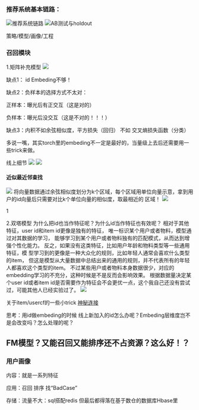 


### 推荐系统基本链路：
![推荐系统链路](notes/推荐系统链路.png)
![AB测试与holdout](notes/AB测试与holdout.png)


策略/模型/画像/工程



### 召回模块
1.矩阵补充模型
![](notes/矩阵补充模型.png)

缺点1： id Embeding不够！

缺点2：负样本的选择方式不太对：

正样本：曝光后有正交互（这是对的）

负样本：曝光后没交互（这是不对的！！！）

缺点3：内积不如余弦相似度，平方损失（回归）  不如  交叉熵损失函数（分类）

多说一嘴，其实torch里的embeding不一定是最好的，当量级上去后还需要用一些trick来做。

线上细节
![](notes/矩阵补充2.png)
![](notes/矩阵补充3.png)

#### 近似最近邻查找
![](notes/近似最近邻.png)
将向量数据通过余弦相似度划分为k个区域，每个区域用单位向量示意，拿到用户的id向量后只需要对比k个单位向量的相似度，取最相近的
区域！
![](notes/近似最近邻1.png)



1

2.双塔模型
为什么把id也当作特征呢？为什么id当作特征也有效呢？
相对于其他特征，user id和item id更像是独有的特征，
唯一标识某个用户或者物料，模型通过对其数据的学习，
能够学习到某个用户或者物料独有的匹配模式，从而达到增强个性化能力。
反之，如果没有这类特征，比如用户年龄和物料类型等一些通用特征，模
型学习到的更像是一种大众化的规则，比如年轻人通常会喜欢什么类型的item，
但这是模型从大量数据中总结出来的通用的规则，并不代表所有的年轻人都喜欢这个类型的item。
不过某些用户或者物料本身数据很少，对应的embedding学习的不充分，这种时候是不是反而会影响效果。
根据数据量决定某个user id或者item id是否需要作为特征会不会更优一点，这个我自己还没有尝试过，可能其他人已经实验过了。
![](notes/双塔.png)




关于item/usercf的一些小trick
[神秘连接](https://pytorch.org/tutorials/)


思考：用id做embeding的时候 线上新加入的id怎么办呢？Embeding层维度岂不是会改变吗？怎么处理的呢？


## FM模型？又能召回又能排序还不占资源？这么好！？


### 用户画像
内容：就是一系列特征

应用：召回 排序 找“BadCase”

存储：流量不大：sql搭配redis 但最后都得落在基于数仓的数据库Hbase里












